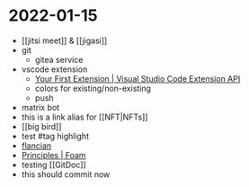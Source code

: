 # 2022-01-15
- [[jitsi meet]] & [[jigasi]]
- git
  - gitea service
- vscode extension
  - [Your First Extension | Visual Studio Code Extension
API](https://code.visualstudio.com/api/get-started/your-first-extension)
  - colors for existing/non-existing
  - push
- matrix bot
- this is a link alias for [[NFT|NFTs]]
- [[big bird]]
- test #tag highlight
- [flancian](https://anagora.org/flancian)
- [Principles | Foam](https://foambubble.github.io/foam/principles)
- testing [[GitDoc]]
- this should commit now
